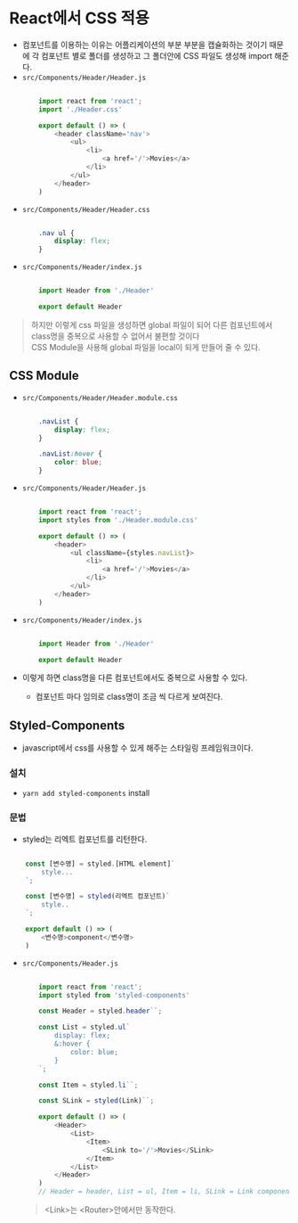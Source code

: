 # React에서 CSS 적용
- 컴포넌트를 이용하는 이유는 어플리케이션의 부분 부분을 캡슐화하는 것이기 때문에 각 컴포넌트 별로 폴더를 생성하고 그 폴더안에 CSS 파일도 생성해 import 해준다.
- `src/Components/Header/Header.js`
    ```js

        import react from 'react';
        import './Header.css'

        export default () => (
            <header className='nav'>
                <ul>
                    <li>
                        <a href='/'>Movies</a>
                    </li>
                </ul>
            </header>
        )

    ```
- `src/Components/Header/Header.css`
    ```css

        .nav ul {
            display: flex;
        }

    ```
- `src/Components/Header/index.js`
    ```js

        import Header from './Header'

        export default Header

    ```
> 하지만 이렇게 css 파일을 생성하면 global 파일이 되어 다른 컴포넌트에서 class명을 중복으로 사용할 수 없어서 불편할 것이다</br>
> CSS Module을 사용해 global 파일을 local이 되게 만들어 줄 수 있다.

## CSS Module
- `src/Components/Header/Header.module.css`
    ```css

        .navList {
            display: flex;
        }

        .navList:hover {
            color: blue;
        }

    ```
- `src/Components/Header/Header.js`
    ```js

        import react from 'react';
        import styles from './Header.module.css'

        export default () => (
            <header>
                <ul className={styles.navList}>
                    <li>
                        <a href='/'>Movies</a>
                    </li>
                </ul>
            </header>
        )

    ```
- `src/Components/Header/index.js`
    ```js

        import Header from './Header'

        export default Header

    ```

- 이렇게 하면 class명을 다른 컴포넌트에서도 중복으로 사용할 수 있다.
  - 컴포넌트 마다 임의로 class명이 조금 씩 다르게 보여진다.

## Styled-Components
- javascript에서 css를 사용할 수 있게 해주는 스타일링 프레임워크이다.
### 설치
- `yarn add styled-components` install
### 문법
- styled는 리엑트 컴포넌트를 리턴한다.
```js

    const [변수명] = styled.[HTML element]`
        style...
    `;

    const [변수명] = styled(리엑트 컴포넌트)`
        style..
    `;

    export default () => (
        <변수명>component</변수명> 
    )

```
- `src/Components/Header.js`
    ```js

        import react from 'react';
        import styled from 'styled-components'

        const Header = styled.header``;

        const List = styled.ul`
            display: flex;
            &:hover {
                color: blue;
            }
        `;

        const Item = styled.li``;

        const SLink = styled(Link)``;

        export default () => (
            <Header>
                <List>
                    <Item>
                        <SLink to='/'>Movies</SLink>
                    </Item>
                </List>
            </Header>
        )
        // Header = header, List = ul, Item = li, SLink = Link component와 같다.

    ```

    > \<Link\>는 \<Router\>안에서만 동작한다.